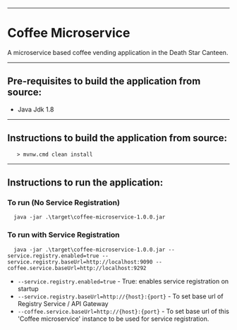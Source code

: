 ----------------------------
# Coffee Microservice

A microservice based coffee vending application in the Death Star Canteen.

----------------------------
## Pre-requisites to build the application from source:
- Java Jdk 1.8

----------------------------
## Instructions to build the application from source:

```
   > mvnw.cmd clean install
```
----------------------------
## Instructions to run the application:

### To run (No Service Registration)
```
  java -jar .\target\coffee-microservice-1.0.0.jar
```

### To run with Service Registration
```
  java -jar .\target\coffee-microservice-1.0.0.jar --service.registry.enabled=true --service.registry.baseUrl=http://localhost:9090 --coffee.service.baseUrl=http://localhost:9292
```
- ```--service.registry.enabled=true```        - True: enables service registration on startup
- ```--service.registry.baseUrl=http://{host}:{port}``` - To set base url of Registry Service / API Gateway
- ```--coffee.service.baseUrl=http://{host}:{port}```   - To set base url of this 'Coffee microservice' instance to be used for service registration.